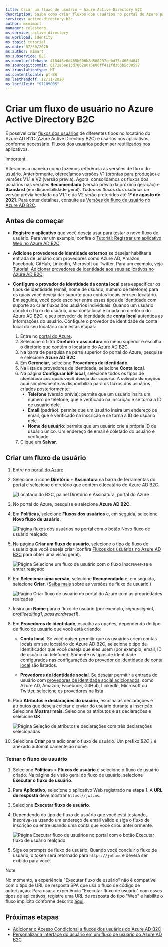 ```yaml
---
title: Criar um fluxo de usuário – Azure Active Directory B2C
description: Saiba como criar fluxos dos usuários no portal do Azure para habilitar a inscrição, a entrada e a edição de perfil do usuário para seus aplicativos no Azure Active Directory B2C.
services: active-directory-b2c
author: msmimart
manager: celestedg
ms.service: active-directory
ms.workload: identity
ms.topic: tutorial
ms.date: 07/30/2020
ms.author: mimart
ms.subservice: B2C
ms.openlocfilehash: 418446e0d465b606b8d580297cebd73c466d4841
ms.sourcegitcommit: 6172a6ae13d7062a0a5e00ff411fd363b5c38597
ms.translationtype: HT
ms.contentlocale: pt-BR
ms.lasthandoff: 12/11/2020
ms.locfileid: "97109005"
---
```

# <a name="create-a-user-flow-in-azure-active-directory-b2c"></a>Criar um fluxo de usuário no Azure Active Directory B2C

É possível criar [fluxos dos usuários](user-flow-overview.md) de diferentes tipos no locatário do Azure AD B2C (Azure Active Directory B2C) e usá-los nos aplicativos, conforme necessário. Fluxos dos usuários podem ser reutilizados nos aplicativos.

> [!IMPORTANT]
> Alteramos a maneira como fazemos referência às versões de fluxo do usuário. Anteriormente, oferecíamos versões V1 (prontas para produção) e versões V1.1 e V2 (versão prévia). Agora, consolidamos os fluxos dos usuários nas versões **Recomendado** (versão prévia da próxima geração) e **Standard** (em disponibilidade geral). Todos os fluxos dos usuários da versão prévia herdada da V1.1 e da V2 serão preteridos até **1º de agosto de 2021**. Para obter detalhes, consulte as [Versões de fluxo de usuário no Azure AD B2C](user-flow-versions.md).

## <a name="before-you-begin"></a>Antes de começar

- **Registre o aplicativo** que você deseja usar para testar o novo fluxo de usuário. Para ver um exemplo, confira o [Tutorial: Registrar um aplicativo Web no Azure AD B2C](tutorial-register-applications.md).
- **Adicione provedores de identidade externos** se desejar habilitar a entrada de usuário com provedores como Azure AD, Amazon, Facebook, GitHub, LinkedIn, Microsoft ou Twitter. Para um exemplo, veja [Tutorial: Adicionar provedores de identidade aos seus aplicativos no Azure AD B2C](tutorial-add-identity-providers.md).
- **Configure o provedor de identidade da conta local** para especificar os tipos de identidade (email, nome de usuário, número de telefone) para os quais você deseja dar suporte para contas locais em seu locatário. Em seguida, você pode escolher entre esses tipos de identidade com suporte ao criar fluxos dos usuários individuais. Quando um usuário conclui o fluxo do usuário, uma conta local é criada no diretório do Azure AD B2C, e seu provedor de identidade de **conta local** autentica as informações do usuário. Configure o provedor de identidade de conta local do seu locatário com estas etapas:

   1. Entre no [portal do Azure](https://portal.azure.com/). 
   2. Selecione o filtro **Diretório + assinatura** no menu superior e escolha o diretório que contém o locatário do Azure AD B2C.
   3. Na barra de pesquisa na parte superior do portal do Azure, pesquise e selecione **Azure AD B2C**.
   4. Em **Gerenciar**, selecione **Provedores de identidade**.
   5. Na lista de provedores de identidade, selecione **Conta local**.
   6. Na página **Configurar IdP local**, selecione todos os tipos de identidade aos quais você deseja dar suporte. A seleção de opções aqui simplesmente as disponibiliza para os fluxos dos usuários criados posteriormente:
      - **Telefone** (versão prévia): permite que um usuário insira um número de telefone, que é verificado na inscrição e se torna a ID de usuário dele.
      - **Email** (padrão): permite que um usuário insira um endereço de email, que é verificado na inscrição e se torna a ID de usuário dele.
      - **Nome de usuário**: permite que um usuário crie a própria ID de usuário único. Um endereço de email é coletado do usuário e verificado.
    7. Clique em **Salvar**.

## <a name="create-a-user-flow"></a>Criar um fluxo de usuário

1. Entre no [portal do Azure](https://portal.azure.com).
2. Selecione o ícone **Diretório + Assinatura** na barra de ferramentas do portal e selecione o diretório que contém o locatário do Azure AD B2C.

    ![Locatário do B2C, painel Diretório e Assinatura, portal do Azure](./media/create-user-flow/directory-subscription-pane.png)

3. No portal do Azure, pesquise e selecione **Azure AD B2C**.
4. Em **Políticas**, selecione **Fluxos dos usuários** e, em seguida, selecione **Novo fluxo de usuário**.

    ![Página fluxos dos usuários no portal com o botão Novo fluxo de usuário realçado](./media/create-user-flow/signup-signin-user-flow.png)

5. Na página **Criar um fluxo de usuário**, selecione o tipo de fluxo de usuário que você deseja criar (confira [Fluxos dos usuários no Azure AD B2C](user-flow-overview.md) para obter uma visão geral).

    ![Página Selecione um fluxo de usuário com o fluxo Inscrever-se e entrar realçado](./media/create-user-flow/select-user-flow-type.png)

6. Em **Selecionar uma versão**, selecione **Recomendado** e, em seguida, selecione **Criar**. ([Saiba mais](user-flow-versions.md) sobre as versões de fluxo de usuário.)

    ![Página Criar fluxo de usuário no portal do Azure com as propriedades realçadas](./media/create-user-flow/select-version.png)

7. Insira um **Nome** para o fluxo de usuário (por exemplo, *signupsignin1*, *profileediting1*, *passwordreset1*).
8. Em **Provedores de identidade**, escolha as opções, dependendo do tipo de fluxo de usuário que você está criando:

   - **Conta local**. Se você quiser permitir que os usuários criem contas locais em seu locatário do Azure AD B2C, selecione o tipo de identificador que você deseja que eles usem (por exemplo, email, ID de usuário ou telefone). Somente os tipos de identidade configurados nas configurações do [provedor de identidade de conta local](#before-you-begin) são listados.

   - **Provedores de identidade social**. Se desejar permitir a entrada do usuário com [provedores de identidade social adicionados](tutorial-add-identity-providers.md), como Azure AD, Amazon, Facebook, GitHub, LinkedIn, Microsoft ou Twitter, selecione os provedores na lista.

9. Para **Atributos e declarações do usuário**, escolha as declarações e atributos que deseja coletar e enviar do usuário durante a inscrição. Selecione **Mostrar mais**. Selecione os atributos e as declarações e selecione **OK**.

    ![Página Seleção de atributos e declarações com três declarações selecionadas](./media/create-user-flow/signup-signin-attributes.png)

10. Selecione **Criar** para adicionar o fluxo de usuário. Um prefixo *B2C_1* é anexado automaticamente ao nome.

### <a name="test-the-user-flow"></a>Testar o fluxo de usuário

1. Selecione **Políticas** > **Fluxos de usuário** e selecione o fluxo de usuário criado. Na página de visão geral do fluxo de usuário, selecione **Executar o fluxo de usuário**.
1. Para **Aplicativo**, selecione o aplicativo Web registrado na etapa 1. A **URL de resposta** deve mostrar `https://jwt.ms`.
1. Selecione **Executar fluxo de usuário**.
2. Dependendo do tipo de fluxo de usuário que você está testando, inscreva-se usando um endereço de email válido e siga o fluxo de inscrição ou entre usando uma conta que você criou anteriormente.

    ![Página Executar fluxo de usuários no portal com o botão Executar fluxo de usuário realçado](./media/create-user-flow/sign-up-sign-in-run-now.png)

1. Siga os prompts de fluxo de usuário. Quando você concluir o fluxo de usuário, o token será retornado para `https://jwt.ms` e deverá ser exibido para você.

> [!NOTE]
> No momento, a experiência "Executar fluxo de usuário" não é compatível com o tipo de URL de resposta SPA que usa o fluxo de código de autorização. Para usar a experiência "Executar fluxo de usuário" com esses tipos de aplicativos, registre uma URL de resposta do tipo "Web" e habilite o fluxo implícito conforme descrito [aqui](tutorial-register-spa.md).

## <a name="next-steps"></a>Próximas etapas

- [Adicionar o Acesso Condicional a fluxos dos usuários do Azure AD B2C](conditional-access-user-flow.md)
- [Personalizar a interface do usuário em um fluxo de usuário do Azure AD B2C](customize-ui-with-html.md)
